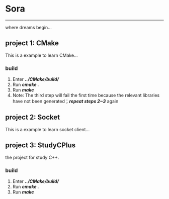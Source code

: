# Sora
---
where dreams begin...


## project 1: CMake

This is a example to learn CMake...

### build
1. Enter ***../CMake/build/***
2. Run ***cmake .***
3. Run ***make***
4. Note: The third step will fail the first time because the relevant libraries have not been generated；***repeat steps 2~3*** again


## project 2: Socket

This is a example to learn socket client...


## project 3: StudyCPlus

the project for study C++.

### build
1. Enter ***../CMake/build/***
2. Run ***cmake .***
3. Run ***make***
